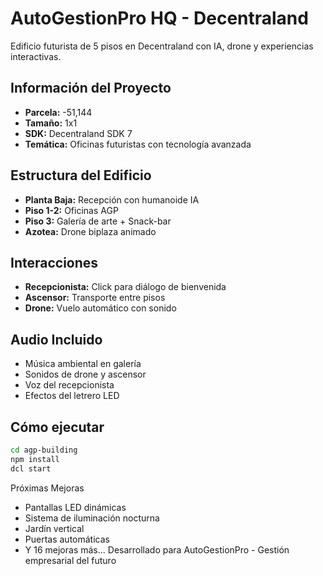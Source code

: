 # AutoGestionPro HQ - Decentraland

Edificio futurista de 5 pisos en Decentraland con IA, drone y experiencias interactivas.

## Información del Proyecto
- **Parcela:** -51,144
- **Tamaño:** 1x1
- **SDK:** Decentraland SDK 7
- **Temática:** Oficinas futuristas con tecnología avanzada

## Estructura del Edificio
- **Planta Baja:** Recepción con humanoide IA
- **Piso 1-2:** Oficinas AGP 
- **Piso 3:** Galería de arte + Snack-bar
- **Azotea:** Drone biplaza animado

## Interacciones
- **Recepcionista:** Click para diálogo de bienvenida
- **Ascensor:** Transporte entre pisos
- **Drone:** Vuelo automático con sonido

## Audio Incluido
- Música ambiental en galería
- Sonidos de drone y ascensor
- Voz del recepcionista
- Efectos del letrero LED

## Cómo ejecutar
```bash
cd agp-building
npm install
dcl start
```
Próximas Mejoras
- Pantallas LED dinámicas
- Sistema de iluminación nocturna
- Jardín vertical
- Puertas automáticas
- Y 16 mejoras más...
Desarrollado para AutoGestionPro - Gestión empresarial del futuro 